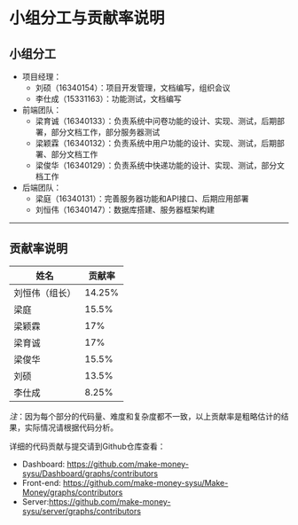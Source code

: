 # 小组分工与贡献率说明

## 小组分工

+ 项目经理：
  + 刘硕（16340154）：项目开发管理，文档编写，组织会议
  + 李仕成（15331163）：功能测试，文档编写
+ 前端团队：
  + 梁育诚（16340133）：负责系统中问卷功能的设计、实现、测试，后期部署，部分文档工作，部分服务器测试
  + 梁颖霖（16340132）：负责系统中用户功能的设计、实现、测试，后期部署、部分文档工作
  + 梁俊华（16340129）：负责系统中快递功能的设计、实现、测试，部分文档工作
+ 后端团队：
  + 梁庭（16340131）：完善服务器功能和API接口、后期应用部署
  + 刘恒伟（16340147）：数据库搭建、服务器框架构建

---

## 贡献率说明

| 姓名   | 贡献率 |
| ------ | ------ |
| 刘恒伟（组长） | 14.25%    |
| 梁庭   | 15.5%    |
| 梁颖霖 | 17%    |
| 梁育诚 | 17%    |
| 梁俊华 | 15.5%    |
| 刘硕   | 13.5%  |
| 李仕成 | 8.25%  |  

*注*：因为每个部分的代码量、难度和复杂度都不一致，以上贡献率是粗略估计的结果，实际情况请根据代码分析。  

详细的代码贡献与提交请到Github仓库查看：

+ Dashboard: <https://github.com/make-money-sysu/Dashboard/graphs/contributors>
+ Front-end: <https://github.com/make-money-sysu/Make-Money/graphs/contributors>
+ Server:<https://github.com/make-money-sysu/server/graphs/contributors>

